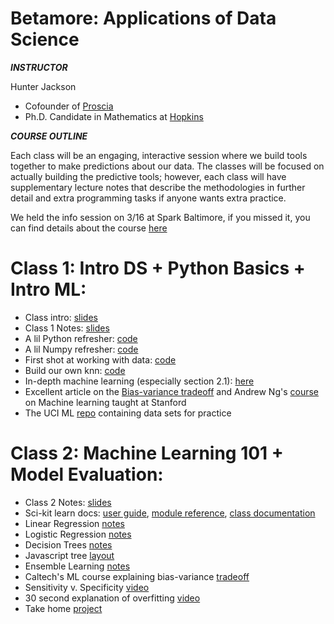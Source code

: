 # Betamore: Applications of Data Science

***INSTRUCTOR***

Hunter Jackson
*	Cofounder of [Proscia](https://www.proscia.com)
*	Ph.D. Candidate in Mathematics at [Hopkins](https://www.math.jhu.edu)

***COURSE OUTLINE***

Each class will be an engaging, interactive session where we build tools together to make predictions about our data. The classes will be focused on actually building the predictive tools; however, each class will have supplementary lecture notes that describe the methodologies in further detail and extra programming tasks if anyone wants extra practice.

We held the info session on 3/16 at Spark Baltimore, if you missed it, you can find details about the course [here](https://github.com/HunterUSF/BetamoreDS/blob/master/DS_infosesh.pdf)

Class 1: Intro DS + Python Basics + Intro ML:
======================================

*	Class intro: [slides](https://github.com/HunterUSF/BetamoreDS/lecturenotes/blob/master/DS_courseintro.pdf)
*	Class 1 Notes: [slides](https://github.com/HunterUSF/BetamoreDS/lecturenotes/blob/master/DS_lecture1.pdf)
*	A lil Python refresher: [code](https://github.com/HunterUSF/BetamoreDS/blob/master/pythonbasics.py)
*	A lil Numpy refresher: [code](https://github.com/HunterUSF/BetamoreDS/blob/master/numpybasics.py)
*	First shot at working with data: [code](https://github.com/HunterUSF/BetamoreDS/blob/master/iris_work.py)
*	Build our own knn: [code](https://github.com/HunterUSF/BetamoreDS/blob/master/knn.py)
*	In-depth machine learning (especially section 2.1): [here](http://www-bcf.usc.edu/~gareth/ISL/ISLR%20Sixth%20Printing.pdf)
*	Excellent article on the [Bias-variance tradeoff](http://scott.fortmann-roe.com/docs/BiasVariance.html) and Andrew Ng's [course](http://cs229.stanford.edu/materials.html) on Machine learning taught at Stanford
*	The UCI ML [repo](http://archive.ics.uci.edu/ml/) containing data sets for practice 


Class 2: Machine Learning 101 + Model Evaluation:
=================================================

*	Class 2 Notes: [slides](https://github.com/HunterUSF/BetamoreDS/lecturenotes/blob/master/DS_Lecture2.pdf)
*	Sci-kit learn docs: [user guide](http://scikit-learn.org/stable/modules/neighbors.html), [module reference](http://scikit-learn.org/stable/modules/classes.html#module-sklearn.neighbors), [class documentation](http://scikit-learn.org/stable/modules/generated/sklearn.neighbors.KNeighborsClassifier.html)
*	Linear Regression [notes](https://github.com/HunterUSF/BetamoreDS/blob/master/linear_regression.ipynb)
*	Logistic Regression [notes](https://github.com/HunterUSF/BetamoreDS/blob/master/logistic_regression.ipynb)
*	Decision Trees [notes](https://github.com/HunterUSF/BetamoreDS/blob/master/decision_trees.ipynb)
*	Javascript tree [layout](http://bl.ocks.org/mbostock/4339184)
*	Ensemble Learning [notes](https://github.com/HunterUSF/BetamoreDS/blob/master/ensembling.ipynb)
*	Caltech's ML course explaining bias-variance [tradeoff](http://work.caltech.edu/library/081.html)
*	Sensitivity v. Specificity [video](https://www.youtube.com/watch?v=vtYDyGGeQyo)
*	30 second explanation of overfitting [video](https://www.quora.com/What-is-an-intuitive-explanation-of-overfitting/answer/Jessica-Su)
*	Take home [project](https://github.com/HunterUSF/BetamoreDS/blob/master/titanic.md)







